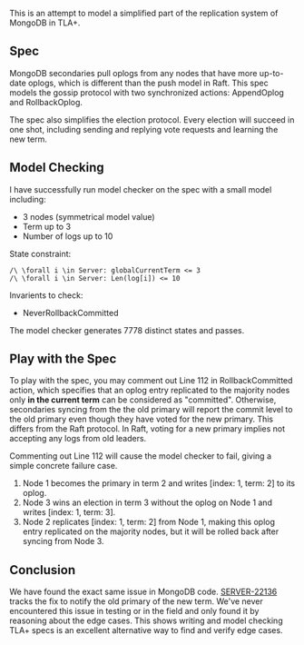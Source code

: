 This is an attempt to model a simplified part of the replication system of MongoDB in TLA+.

## Spec
MongoDB secondaries pull oplogs from any nodes that have more up-to-date oplogs, which is different than the push model in Raft. This spec models the gossip protocol with two synchronized actions: AppendOplog and RollbackOplog.

The spec also simplifies the election protocol. Every election will succeed in one shot, including sending and replying vote requests and learning the new term.

## Model Checking
I have successfully run model checker on the spec with a small model including:
- 3 nodes (symmetrical model value)
- Term up to 3
- Number of logs up to 10

State constraint:
```
/\ \forall i \in Server: globalCurrentTerm <= 3
/\ \forall i \in Server: Len(log[i]) <= 10
```
Invarients to check:
- NeverRollbackCommitted

The model checker generates 7778 distinct states and passes.

## Play with the Spec
To play with the spec, you may comment out Line 112 in RollbackCommitted action, which specifies that an oplog entry replicated to the majority nodes only **in the current term** can be considered as "committed". Otherwise, secondaries syncing from the the old primary will report the commit level to the old primary even though they have voted for the new primary. This differs from the Raft protocol. In Raft, voting for a new primary implies not accepting any logs from old leaders.

Commenting out Line 112 will cause the model checker to fail, giving a simple concrete failure case.

1. Node 1 becomes the primary in term 2 and writes [index: 1, term: 2] to its oplog.
2. Node 3 wins an election in term 3 without the oplog on Node 1 and writes [index: 1, term: 3].
3. Node 2 replicates [index: 1, term: 2] from Node 1, making this oplog entry replicated on the majority nodes, but it will be rolled back after syncing from Node 3.

## Conclusion
We have found the exact same issue in MongoDB code. [SERVER-22136](https://jira.mongodb.org/browse/SERVER-22136) tracks the fix to notify the old primary of the new term. We've never encountered this issue in testing or in the field and only found it by reasoning about the edge cases. This shows writing and model checking TLA+ specs is an excellent alternative way to find and verify edge cases.
